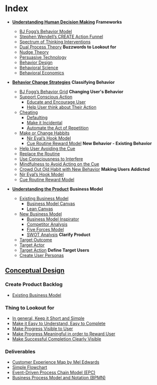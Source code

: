 # Index

- **[Understanding Human Decision Making](pending/)**
  **Frameworks**
  - [BJ Fogg’s Behavior Model](pending/pending.md)
  - [Stephen Wendell’s CREATE Action Funnel](pending/pending.md)
  - [Spectrum of Thinking Interventions](pending/pending.md)
  - [Dual Process Theory](pending/pending.md)
  **Buzzwords to Lookout for**
  - [Nudge Theory](pending/pending.md)
  - [Persuasive Technology](pending/pending.md)
  - [Behavior Design](pending/pending.md)
  - [Behavioral Science](pending/pending.md)
  - [Behavioral Economics](pending/pending.md)

- **[Behavior Change Strategies](pending/)**
  **Classifying Behavior**
  - [BJ Fogg’s Behavior Grid](pending/pending.md)
  **Changing User's Behavior**
  - [Support Conscious Action](pending/pending.md)
    - [Educate and Encourage User](pending/pending.md)
    - [Help User think about Their Action](pending/pending.md)
  - [Cheating](pending/pending.md)
    - [Defaulting](pending/pending.md)
    - [Make it Incidental](pending/pending.md)
    - [Automate the Act of Repetition](pending/pending.md)
  - [Make or Change Habbits](pending/pending.md)
    - [Nir Eyal’s Hook Model](pending/pending.md)
    - [Cue Routine Reward Model](pending/pending.md)
  **New Behavior - Existing Behavior**
  - [Help User Avoiding the Cue](pending/pending.md)
  - [Replace the Routine](pending/pending.md)
  - [Use Consciousness to Interfere](pending/pending.md)
  - [Mindfulness to Avoid Acting on the Cue](pending/pending.md)
  - [Crowd Out Old Habit with New Behavior](pending/pending.md)
  **Making Users Addicted**
  - [Nir Eyal’s Hook Model](pending/pending.md)
  - [Cue Routine Reward Model](pending/pending.md)

- [**Understanding the Product**](pending/)
  **Business Model**
  - [Existing Business Model](pending/pending.md)
    - [Business Model Canvas](pending/pending.md)
    - [Lean Canvas](pending/pending.md)
  - [New Business Model](pending/pending.md)
    - [Business Model Inspirator](pending/pending.md)
    - [Competitor Analysis](pending/pending.md)
    - [Five Forces Model](pending/pending.md)
    - [SWOT Analysis](pending/pending.md)
  **Clarify Product**
  - [Target Outcome](pending/pending.md)
  - [Target Actor](pending/pending.md)
  - [Target Action](pending/pending.md)
  **Define Target Users**
  - [Create User Personas](pending/pending.md)

## [Conceptual Design](pending/)

### Create Product Backlog

- [Existing Business Model](pending/pending.md)

### Thing to Lookout for

- [In general, Keep it Short and Simple](pending/pending.md)
- [Make it Easy to Understand, Easy to Complete](pending/pending.md)
- [Make Progress Visible to User](pending/pending.md)
- [Make Progress Meaningful in order to Reward User](pending/pending.md)
- [Make Successful Completion Clearly Visible](pending/pending.md)

### Deliverables

- [Customer Experience Map by Mel Edwards](pending/pending.md)
- [Simple Flowchart](pending/pending.md)
- [Event-Driven Process Chain Model (EPC)](pending/pending.md)
- [Business Process Model and Notation (BPMN)](pending/pending.md)
